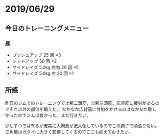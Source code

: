 # 2019/06/29

## 今日のトレーニングメニュー

### 昼

- プッシュアップ 25 回 ×3
- シットアップ 50 回 ×2
- サイドレイズ 5.0kg 左右 20 回 ×5
- サイドレイズ 5.0kg 右 20 回 ×1

## 所感

昨日のジムでのトレーニングで上腕二頭筋、上腕三頭筋、広背筋に疲労があるのでそれ以外の部位を鍛えた。
なかなか広背筋に付加をかけるのはなかなか難しかったのでジムは良かった。また行きたい。

少しずつでは有るが確実に大胸筋が肥大化しているのでこの調子で頑張りたい。三角筋はガタイに大きく影響してくるのでここも抑えておきたい。
